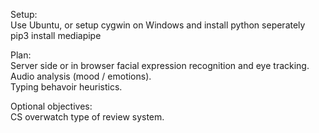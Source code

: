 Setup:  
Use Ubuntu, or setup cygwin on Windows and install python seperately  
pip3 install mediapipe

Plan:  
Server side or in browser facial expression recognition and eye tracking.  
Audio analysis (mood / emotions).  
Typing behavoir heuristics.  

Optional objectives:  
CS overwatch type of review system.
